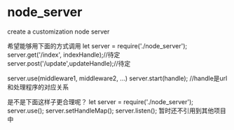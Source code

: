 # node_server
create a customization node server

希望能够用下面的方式调用
let server = require('./node_server');
server.get('/index', indexHandle);//待定
server.post('/update',updateHandle);//待定

server.use(middleware1, middleware2, ...)
server.start(handle); //handle是url和处理程序的对应关系

是不是下面这样子更合理呢？
let server = require('./node_server');
server.use();
server.setHandleMap();
server.listen();
暂时还不引用到其他项目中
